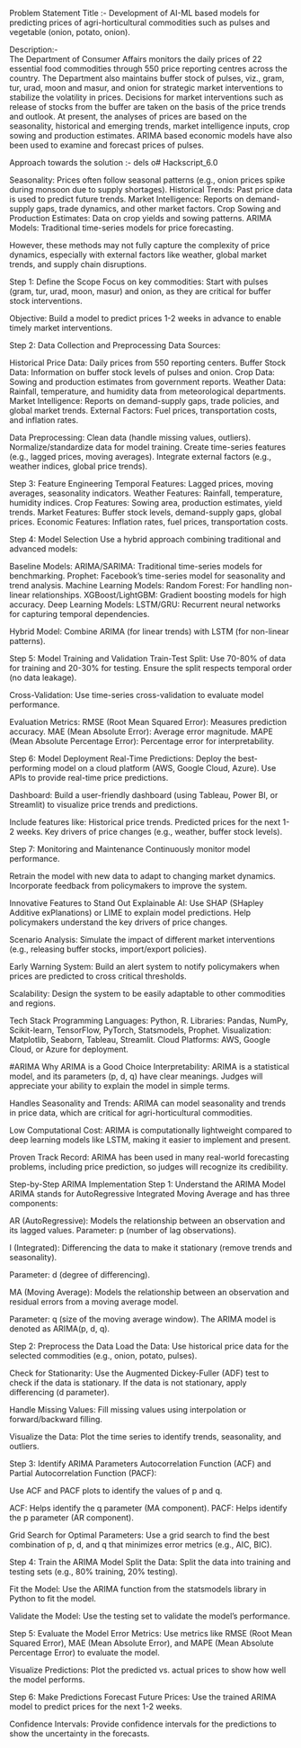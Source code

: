 Problem Statement Title :- 
Development of AI-ML based models for predicting prices of agri-horticultural commodities such as pulses 
and vegetable (onion, potato, onion).


Description:-  
The Department of Consumer Affairs monitors the daily prices of 22 essential food commodities through 
550 price reporting centres across the country. The Department also maintains buffer stock of pulses, viz., 
gram, tur, urad, moon and masur, and onion for strategic market interventions to stabilize the volatility 
in prices. Decisions for market interventions such as release of stocks from the buffer are taken on the 
basis of the price trends and outlook. At present, the analyses of prices are based on the seasonality, 
historical and emerging trends, market intelligence inputs, crop sowing and production estimates. ARIMA 
based economic models have also been used to examine and forecast prices of pulses.


Approach towards the solution :-
dels o# Hackscript_6.0

Seasonality: Prices often follow seasonal patterns (e.g., onion prices spike during monsoon due to supply shortages).
Historical Trends: Past price data is used to predict future trends.
Market Intelligence: Reports on demand-supply gaps, trade dynamics, and other market factors.
Crop Sowing and Production Estimates: Data on crop yields and sowing patterns.
ARIMA Models: Traditional time-series models for price forecasting.

However, these methods may not fully capture the complexity of price dynamics, especially with external factors like weather, global market trends, and supply chain disruptions.

Step 1: Define the Scope
Focus on key commodities: Start with pulses (gram, tur, urad, moon, masur) and onion, as they are critical for buffer stock interventions.

Objective: Build a model to predict prices 1-2 weeks in advance to enable timely market interventions.

Step 2: Data Collection and Preprocessing
Data Sources:

Historical Price Data: Daily prices from 550 reporting centers.
Buffer Stock Data: Information on buffer stock levels of pulses and onion.
Crop Data: Sowing and production estimates from government reports.
Weather Data: Rainfall, temperature, and humidity data from meteorological departments.
Market Intelligence: Reports on demand-supply gaps, trade policies, and global market trends.
External Factors: Fuel prices, transportation costs, and inflation rates.

Data Preprocessing:
Clean data (handle missing values, outliers).
Normalize/standardize data for model training.
Create time-series features (e.g., lagged prices, moving averages).
Integrate external factors (e.g., weather indices, global price trends).

Step 3: Feature Engineering
Temporal Features: Lagged prices, moving averages, seasonality indicators.
Weather Features: Rainfall, temperature, humidity indices.
Crop Features: Sowing area, production estimates, yield trends.
Market Features: Buffer stock levels, demand-supply gaps, global prices.
Economic Features: Inflation rates, fuel prices, transportation costs.

Step 4: Model Selection
Use a hybrid approach combining traditional and advanced models:

Baseline Models:
ARIMA/SARIMA: Traditional time-series models for benchmarking.
Prophet: Facebook’s time-series model for seasonality and trend analysis.
Machine Learning Models:
Random Forest: For handling non-linear relationships.
XGBoost/LightGBM: Gradient boosting models for high accuracy.
Deep Learning Models:
LSTM/GRU: Recurrent neural networks for capturing temporal dependencies.

Hybrid Model:
Combine ARIMA (for linear trends) with LSTM (for non-linear patterns).

Step 5: Model Training and Validation
Train-Test Split:
Use 70-80% of data for training and 20-30% for testing.
Ensure the split respects temporal order (no data leakage).

Cross-Validation:
Use time-series cross-validation to evaluate model performance.

Evaluation Metrics:
RMSE (Root Mean Squared Error): Measures prediction accuracy.
MAE (Mean Absolute Error): Average error magnitude.
MAPE (Mean Absolute Percentage Error): Percentage error for interpretability.

Step 6: Model Deployment
Real-Time Predictions:
Deploy the best-performing model on a cloud platform (AWS, Google Cloud, Azure).
Use APIs to provide real-time price predictions.

Dashboard:
Build a user-friendly dashboard (using Tableau, Power BI, or Streamlit) to visualize price trends and predictions.

Include features like:
Historical price trends.
Predicted prices for the next 1-2 weeks.
Key drivers of price changes (e.g., weather, buffer stock levels).

Step 7: Monitoring and Maintenance
Continuously monitor model performance.

Retrain the model with new data to adapt to changing market dynamics.
Incorporate feedback from policymakers to improve the system.

Innovative Features to Stand Out
Explainable AI:
Use SHAP (SHapley Additive exPlanations) or LIME to explain model predictions.
Help policymakers understand the key drivers of price changes.

Scenario Analysis:
Simulate the impact of different market interventions (e.g., releasing buffer stocks, import/export policies).

Early Warning System:
Build an alert system to notify policymakers when prices are predicted to cross critical thresholds.

Scalability:
Design the system to be easily adaptable to other commodities and regions.

Tech Stack
Programming Languages: Python, R.
Libraries: Pandas, NumPy, Scikit-learn, TensorFlow, PyTorch, Statsmodels, Prophet.
Visualization: Matplotlib, Seaborn, Tableau, Streamlit.
Cloud Platforms: AWS, Google Cloud, or Azure for deployment.



#ARIMA
Why ARIMA is a Good Choice
Interpretability:
ARIMA is a statistical model, and its parameters (p, d, q) have clear meanings. Judges will appreciate your ability to explain the model in simple terms.

Handles Seasonality and Trends:
ARIMA can model seasonality and trends in price data, which are critical for agri-horticultural commodities.

Low Computational Cost:
ARIMA is computationally lightweight compared to deep learning models like LSTM, making it easier to implement and present.

Proven Track Record:
ARIMA has been used in many real-world forecasting problems, including price prediction, so judges will recognize its credibility.

Step-by-Step ARIMA Implementation
Step 1: Understand the ARIMA Model
ARIMA stands for AutoRegressive Integrated Moving Average and has three components:

AR (AutoRegressive):
Models the relationship between an observation and its lagged values.
Parameter: p (number of lag observations).

I (Integrated):
Differencing the data to make it stationary (remove trends and seasonality).

Parameter: d (degree of differencing).

MA (Moving Average):
Models the relationship between an observation and residual errors from a moving average model.

Parameter: q (size of the moving average window).
The ARIMA model is denoted as ARIMA(p, d, q).

Step 2: Preprocess the Data
Load the Data:
Use historical price data for the selected commodities (e.g., onion, potato, pulses).

Check for Stationarity:
Use the Augmented Dickey-Fuller (ADF) test to check if the data is stationary.
If the data is not stationary, apply differencing (d parameter).

Handle Missing Values:
Fill missing values using interpolation or forward/backward filling.

Visualize the Data:
Plot the time series to identify trends, seasonality, and outliers.

Step 3: Identify ARIMA Parameters
Autocorrelation Function (ACF) and Partial Autocorrelation Function (PACF):

Use ACF and PACF plots to identify the values of p and q.

ACF: Helps identify the q parameter (MA component).
PACF: Helps identify the p parameter (AR component).

Grid Search for Optimal Parameters:
Use a grid search to find the best combination of p, d, and q that minimizes error metrics (e.g., AIC, BIC).

Step 4: Train the ARIMA Model
Split the Data:
Split the data into training and testing sets (e.g., 80% training, 20% testing).

Fit the Model:
Use the ARIMA function from the statsmodels library in Python to fit the model.

Validate the Model:
Use the testing set to validate the model’s performance.

Step 5: Evaluate the Model
Error Metrics:
Use metrics like RMSE (Root Mean Squared Error), MAE (Mean Absolute Error), and MAPE (Mean Absolute Percentage Error) to evaluate the model.

Visualize Predictions:
Plot the predicted vs. actual prices to show how well the model performs.

Step 6: Make Predictions
Forecast Future Prices:
Use the trained ARIMA model to predict prices for the next 1-2 weeks.

Confidence Intervals:
Provide confidence intervals for the predictions to show the uncertainty in the forecasts.

